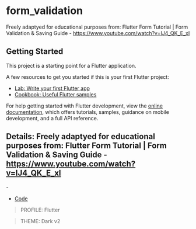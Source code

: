 # form_validation

Freely adaptyed for educational purposes from: Flutter Form Tutorial | Form Validation & Saving Guide - https://www.youtube.com/watch?v=IJ4_QK_E_xI

## Getting Started

This project is a starting point for a Flutter application.

A few resources to get you started if this is your first Flutter project:

- [Lab: Write your first Flutter app](https://docs.flutter.dev/get-started/codelab)
- [Cookbook: Useful Flutter samples](https://docs.flutter.dev/cookbook)

For help getting started with Flutter development, view the
[online documentation](https://docs.flutter.dev/), which offers tutorials,
samples, guidance on mobile development, and a full API reference.



## Details:  Freely adaptyed for educational purposes from: Flutter Form Tutorial | Form Validation & Saving Guide - https://www.youtube.com/watch?v=IJ4_QK_E_xI
    
-[]()     
- [Code]()     

> PROFILE: Flutter    

> THEME: Dark v2    

